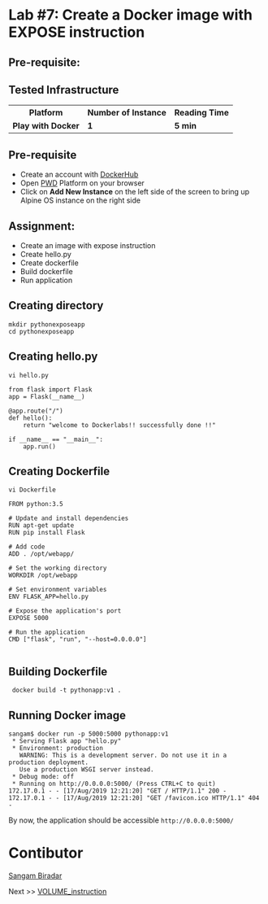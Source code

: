 # Lab #7: Create a Docker image with EXPOSE instruction

## Pre-requisite:

## Tested Infrastructure

<table class="tg">
  <tr>
    <th class="tg-yw4l"><b>Platform</b></th>
    <th class="tg-yw4l"><b>Number of Instance</b></th>
    <th class="tg-yw4l"><b>Reading Time</b></th>
    
  </tr>
  <tr>
    <td class="tg-yw4l"><b> Play with Docker</b></td>
    <td class="tg-yw4l"><b>1</b></td>
    <td class="tg-yw4l"><b>5 min</b></td>
    
  </tr>
  
</table>

## Pre-requisite

- Create an account with [DockerHub](https://hub.docker.com)
- Open [PWD](https://labs.play-with-docker.com/) Platform on your browser 
- Click on **Add New Instance** on the left side of the screen to bring up Alpine OS instance on the right side


## Assignment:

- Create an image with expose instruction
- Create hello.py 
- Create dockerfile 
- Build dockerfile 
-  Run application 




## Creating directory 

``` 
mkdir pythonexposeapp 
cd pythonexposeapp

```

## Creating hello.py 

``` vi hello.py ```

```
from flask import Flask
app = Flask(__name__)

@app.route("/")
def hello():
    return "welcome to Dockerlabs!! successfully done !!"

if __name__ == "__main__":
    app.run() 

```
## Creating Dockerfile
```
vi Dockerfile

```
```
FROM python:3.5

# Update and install dependencies
RUN apt-get update
RUN pip install Flask

# Add code
ADD . /opt/webapp/

# Set the working directory
WORKDIR /opt/webapp

# Set environment variables
ENV FLASK_APP=hello.py

# Expose the application's port
EXPOSE 5000

# Run the application
CMD ["flask", "run", "--host=0.0.0.0"]


```

## Building Dockerfile 

```
 docker build -t pythonapp:v1 .
```

## Running Docker image 

```
sangam$ docker run -p 5000:5000 pythonapp:v1
 * Serving Flask app "hello.py"
 * Environment: production
   WARNING: This is a development server. Do not use it in a production deployment.
   Use a production WSGI server instead.
 * Debug mode: off
 * Running on http://0.0.0.0:5000/ (Press CTRL+C to quit)
172.17.0.1 - - [17/Aug/2019 12:21:20] "GET / HTTP/1.1" 200 -
172.17.0.1 - - [17/Aug/2019 12:21:20] "GET /favicon.ico HTTP/1.1" 404 -

```

By now, the application should be accessible `http://0.0.0.0:5000/`

# Contibutor

[Sangam Biradar](https://github.com/sangam14)

Next >> [VOLUME_instruction](https://dockerlabs.collabnix.com/beginners/dockerfile/Lab%2310_VOLUME_instruction.html)
